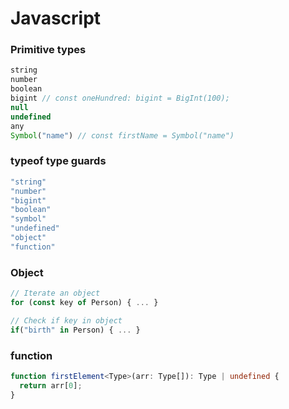 # Javascript

### Primitive types
```typescript
string
number
boolean
bigint // const oneHundred: bigint = BigInt(100);
null
undefined
any
Symbol("name") // const firstName = Symbol("name")
```

### typeof type guards
```typescript
"string"
"number"
"bigint"
"boolean"
"symbol"
"undefined"
"object"
"function"
```

### Object
```typescript
// Iterate an object
for (const key of Person) { ... }

// Check if key in object
if("birth" in Person) { ... }

```

### function
```typescript
function firstElement<Type>(arr: Type[]): Type | undefined {
  return arr[0];
}
```